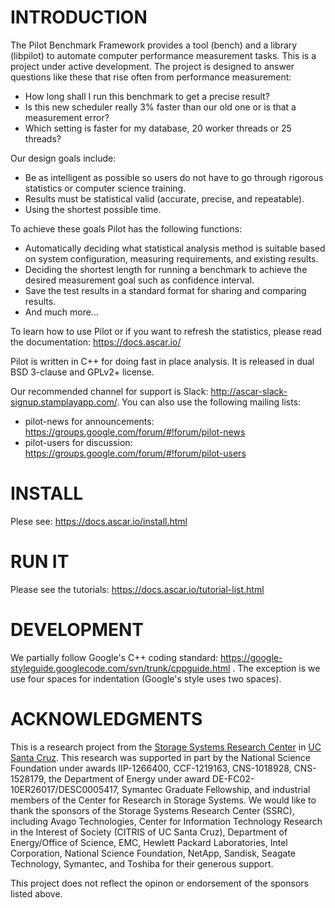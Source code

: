 # INTRODUCTION

The Pilot Benchmark Framework provides a tool (bench) and a library
(libpilot) to automate computer performance measurement tasks. This is
a project under active development. The project is designed to answer
questions like these that rise often from performance measurement:

*  How long shall I run this benchmark to get a precise result?
*  Is this new scheduler really 3% faster than our old one or is that a
   measurement error?
*  Which setting is faster for my database, 20 worker threads or 25 threads?

Our design goals include:

*  Be as intelligent as possible so users do not have to go through rigorous
   statistics or computer science training.
*  Results must be statistical valid (accurate, precise, and repeatable).
*  Using the shortest possible time.

To achieve these goals Pilot has the following functions:

*  Automatically deciding what statistical analysis method is suitable based on
   system configuration, measuring requirements, and existing results.
*  Deciding the shortest length for running a benchmark to achieve the desired
   measurement goal such as confidence interval.
*  Save the test results in a standard format for sharing and comparing results.
*  And much more...

To learn how to use Pilot or if you want to refresh the statistics,
please read the documentation: https://docs.ascar.io/

Pilot is written in C++ for doing fast in place analysis. It is
released in dual BSD 3-clause and GPLv2+ license.

Our recommended channel for support is Slack:
http://ascar-slack-signup.stamplayapp.com/. You can also use the
following mailing lists:

* pilot-news for announcements: https://groups.google.com/forum/#!forum/pilot-news
* pilot-users for discussion: https://groups.google.com/forum/#!forum/pilot-users

# INSTALL

Plese see: https://docs.ascar.io/install.html

# RUN IT

Please see the tutorials: https://docs.ascar.io/tutorial-list.html

# DEVELOPMENT

We partially follow Google's C++ coding standard:
https://google-styleguide.googlecode.com/svn/trunk/cppguide.html . The
exception is we use four spaces for indentation (Google's style uses
two spaces).

# ACKNOWLEDGMENTS

This is a research project from the [Storage Systems Research
Center](http://www.ssrc.ucsc.edu/) in [UC Santa
Cruz](http://ucsc.edu).  This research was supported in part by the
National Science Foundation under awards IIP-1266400, CCF-1219163,
CNS-1018928, CNS-1528179, the Department of Energy under award
DE-FC02-10ER26017/DESC0005417, Symantec Graduate Fellowship, and
industrial members of the Center for Research in Storage Systems. We
would like to thank the sponsors of the Storage Systems Research
Center (SSRC), including Avago Technologies, Center for Information
Technology Research in the Interest of Society (CITRIS of UC Santa
Cruz), Department of Energy/Office of Science, EMC, Hewlett Packard
Laboratories, Intel Corporation, National Science Foundation, NetApp,
Sandisk, Seagate Technology, Symantec, and Toshiba for their generous
support.

This project does not reflect the opinon or endorsement of the sponsors
listed above.
